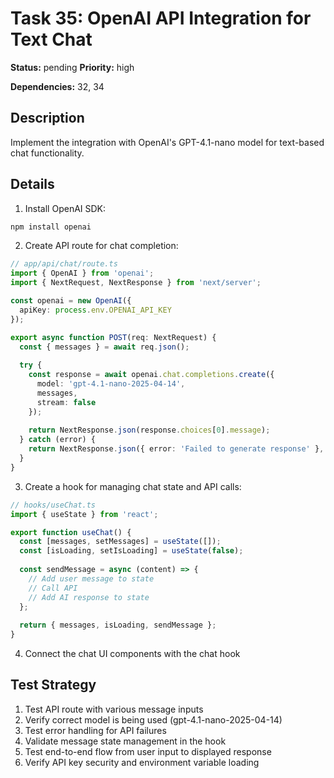 # Task 35: OpenAI API Integration for Text Chat

**Status:** pending
**Priority:** high

**Dependencies:** 32, 34

## Description
Implement the integration with OpenAI's GPT-4.1-nano model for text-based chat functionality.

## Details
1. Install OpenAI SDK:
```bash
npm install openai
```
2. Create API route for chat completion:
```typescript
// app/api/chat/route.ts
import { OpenAI } from 'openai';
import { NextRequest, NextResponse } from 'next/server';

const openai = new OpenAI({
  apiKey: process.env.OPENAI_API_KEY
});

export async function POST(req: NextRequest) {
  const { messages } = await req.json();
  
  try {
    const response = await openai.chat.completions.create({
      model: 'gpt-4.1-nano-2025-04-14',
      messages,
      stream: false
    });
    
    return NextResponse.json(response.choices[0].message);
  } catch (error) {
    return NextResponse.json({ error: 'Failed to generate response' }, { status: 500 });
  }
}
```
3. Create a hook for managing chat state and API calls:
```typescript
// hooks/useChat.ts
import { useState } from 'react';

export function useChat() {
  const [messages, setMessages] = useState([]);
  const [isLoading, setIsLoading] = useState(false);
  
  const sendMessage = async (content) => {
    // Add user message to state
    // Call API
    // Add AI response to state
  };
  
  return { messages, isLoading, sendMessage };
}
```
4. Connect the chat UI components with the chat hook

## Test Strategy
1. Test API route with various message inputs
2. Verify correct model is being used (gpt-4.1-nano-2025-04-14)
3. Test error handling for API failures
4. Validate message state management in the hook
5. Test end-to-end flow from user input to displayed response
6. Verify API key security and environment variable loading

